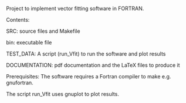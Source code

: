 Project to implement vector fitting software in FORTRAN.

Contents:

SRC: source files and Makefile

bin: executable file

TEST_DATA: A script (run_Vfit) to run the software and plot results

DOCUMENTATION: pdf documentation and the LaTeX files to produce it

Prerequisites:
The software requires a Fortran compiler to make e.g. gnufortran.

The script run_Vfit uses gnuplot to plot results.




